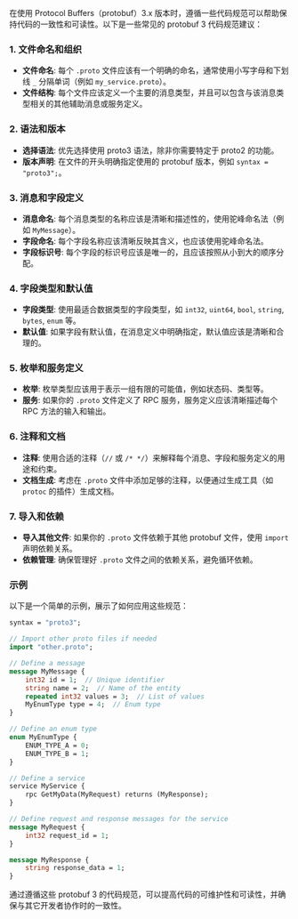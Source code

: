 在使用 Protocol Buffers（protobuf）3.x 版本时，遵循一些代码规范可以帮助保持代码的一致性和可读性。以下是一些常见的 protobuf 3 代码规范建议：

### 1. 文件命名和组织

- **文件命名**: 每个 `.proto` 文件应该有一个明确的命名，通常使用小写字母和下划线 `_` 分隔单词（例如 `my_service.proto`）。
- **文件结构**: 每个文件应该定义一个主要的消息类型，并且可以包含与该消息类型相关的其他辅助消息或服务定义。

### 2. 语法和版本

- **选择语法**: 优先选择使用 proto3 语法，除非你需要特定于 proto2 的功能。
- **版本声明**: 在文件的开头明确指定使用的 protobuf 版本，例如 `syntax = "proto3";`。

### 3. 消息和字段定义

- **消息命名**: 每个消息类型的名称应该是清晰和描述性的，使用驼峰命名法（例如 `MyMessage`）。
- **字段命名**: 每个字段名称应该清晰反映其含义，也应该使用驼峰命名法。
- **字段标识号**: 每个字段的标识号应该是唯一的，且应该按照从小到大的顺序分配。

### 4. 字段类型和默认值

- **字段类型**: 使用最适合数据类型的字段类型，如 `int32`, `uint64`, `bool`, `string`, `bytes`, `enum` 等。
- **默认值**: 如果字段有默认值，在消息定义中明确指定，默认值应该是清晰和合理的。

### 5. 枚举和服务定义

- **枚举**: 枚举类型应该用于表示一组有限的可能值，例如状态码、类型等。
- **服务**: 如果你的 `.proto` 文件定义了 RPC 服务，服务定义应该清晰描述每个 RPC 方法的输入和输出。

### 6. 注释和文档

- **注释**: 使用合适的注释（`//` 或 `/* */`）来解释每个消息、字段和服务定义的用途和约束。
- **文档生成**: 考虑在 `.proto` 文件中添加足够的注释，以便通过生成工具（如 `protoc` 的插件）生成文档。

### 7. 导入和依赖

- **导入其他文件**: 如果你的 `.proto` 文件依赖于其他 protobuf 文件，使用 `import` 声明依赖关系。
- **依赖管理**: 确保管理好 `.proto` 文件之间的依赖关系，避免循环依赖。

### 示例

以下是一个简单的示例，展示了如何应用这些规范：

```protobuf
syntax = "proto3";

// Import other proto files if needed
import "other.proto";

// Define a message
message MyMessage {
    int32 id = 1;  // Unique identifier
    string name = 2;  // Name of the entity
    repeated int32 values = 3;  // List of values
    MyEnumType type = 4;  // Enum type
}

// Define an enum type
enum MyEnumType {
    ENUM_TYPE_A = 0;
    ENUM_TYPE_B = 1;
}

// Define a service
service MyService {
    rpc GetMyData(MyRequest) returns (MyResponse);
}

// Define request and response messages for the service
message MyRequest {
    int32 request_id = 1;
}

message MyResponse {
    string response_data = 1;
}
```

通过遵循这些 protobuf 3 的代码规范，可以提高代码的可维护性和可读性，并确保与其它开发者协作时的一致性。